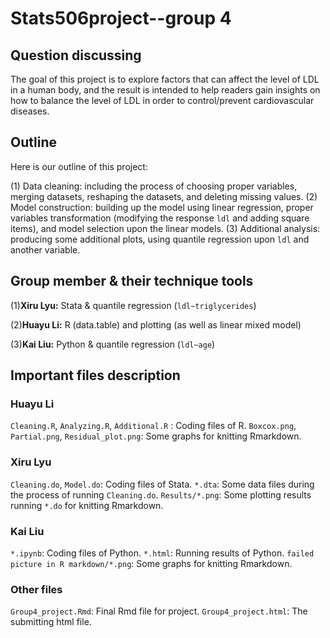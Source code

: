 # Stats506project--group 4

## Question discussing

The goal of this project is to explore factors that can affect the level of LDL in a human body, and the result is intended to help readers gain insights on how to balance the level of LDL in order to control/prevent cardiovascular diseases.

## Outline

Here is our outline of this project:

(1) Data cleaning: including the process of choosing proper variables, merging datasets, reshaping the datasets, and deleting missing values.
(2) Model construction: building up the model using linear regression, proper variables transformation (modifying the response `ldl` and adding square items), and model selection upon the linear models.
(3) Additional analysis: producing some additional plots, using quantile regression upon `ldl` and another variable.

## Group member & their technique tools

(1)**Xiru Lyu:**  Stata & quantile regression (`ldl~triglycerides`)

(2)**Huayu Li:**  R (data.table) and plotting (as well as linear mixed model)

(3)**Kai Liu:**  Python & quantile regression (`ldl~age`)

## Important files description

### Huayu Li

`Cleaning.R`, `Analyzing.R`, `Additional.R`  : Coding files of R.
`Boxcox.png`, `Partial.png`, `Residual_plot.png`: Some graphs for knitting Rmarkdown.

### Xiru Lyu

`Cleaning.do`, `Model.do`: Coding files of Stata.
`*.dta`: Some data files during the process of running `Cleaning.do`.
`Results/*.png`: Some plotting results running `*.do` for knitting Rmarkdown.

### Kai Liu

`*.ipynb`: Coding files of Python.
`*.html`: Running results of Python.
`failed picture in R markdown/*.png`: Some graphs for knitting Rmarkdown.

### Other files

`Group4_project.Rmd`: Final Rmd file for project.
`Group4_project.html`: The submitting html file.



